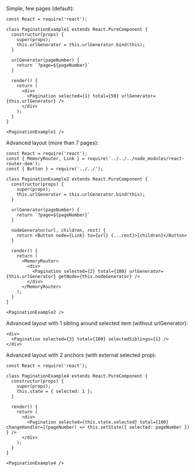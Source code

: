 Simple, few pages (default):

    const React = require('react');

    class PaginationExample1 extends React.PureComponent {
      constructor(props) {
        super(props);
        this.urlGenerator = this.urlGenerator.bind(this);
      }

      urlGenerator(pageNumber) {
        return `?page=${pageNumber}`
      }

      render() {
        return (
          <div>
            <Pagination selected={1} total={50} urlGenerator={this.urlGenerator} />
          </div>
        );
      }
    }

    <PaginationExample1 />

Advanced layout (more than 7 pages):

    const React = require('react');
    const { MemoryRouter, Link } = require('../../../node_modules/react-router-dom');
    const { Button } = require('../../');

    class PaginationExample2 extends React.PureComponent {
      constructor(props) {
        super(props);
        this.urlGenerator = this.urlGenerator.bind(this);
      }

      urlGenerator(pageNumber) {
        return `?page=${pageNumber}`
      }

      nodeGenerator(url, children, rest) {
        return <Button node={Link} to={url} {...rest}>{children}</Button>
      }

      render() {
        return (
          <MemoryRouter>
            <div>
              <Pagination selected={2} total={100} urlGenerator={this.urlGenerator} getNode={this.nodeGenerator} />
            </div>
          </MemoryRouter>
        );
      }
    }

    <PaginationExample2 />

Advanced layout with 1 sibling around selected item (without urlGenerator):

    <div>
      <Pagination selected={3} total={100} selectedSiblings={1} />
    </div>

Advanced layout with 2 anchors (with external selected prop):

    const React = require('react');

    class PaginationExample4 extends React.PureComponent {
      constructor(props) {
        super(props);
        this.state = { selected: 1 };
      }

      render() {
        return (
          <div>
            <Pagination selected={this.state.selected} total={100} changeHandler={(pageNumber) => this.setState({ selected: pageNumber }) } />
          </div>
        );
      }
    }

    <PaginationExample4 />
